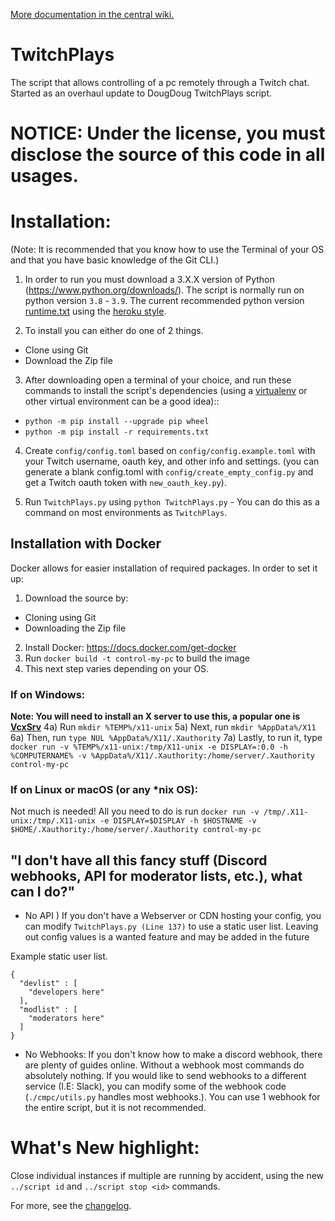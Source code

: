 [More documentation in the central wiki.](https://gitlab.com/controlmypc/docs/-/wikis/documentation/Script)

# TwitchPlays

The script that allows controlling of a pc remotely through a Twitch chat. Started as an overhaul update to DougDoug TwitchPlays script.


# NOTICE: Under the license, you must disclose the source of this code in all usages. 

# Installation:

  (Note: It is recommended that you know how to use the Terminal of your OS and that you have basic knowledge of the Git CLI.)

  1) In order to run you must download a 3.X.X version of Python (https://www.python.org/downloads/). The script is normally run on python version `3.8` - `3.9`. The current recommended python version [runtime.txt](https://gitlab.com/controlmypc/TwitchPlays/-/blob/main/runtime.txt) using the [heroku style](https://devcenter.heroku.com/articles/python-runtimes).

  2) To install you can either do one of 2 things.
  - Clone using Git
  - Download the Zip file

  3) After downloading open a terminal of your choice, and run these commands to install the script's dependencies (using a [virtualenv](https://docs.python.org/3/tutorial/venv.html) or other virtual environment can be a good idea)::

  * `python -m pip install --upgrade pip wheel`
  * `python -m pip install -r requirements.txt`

  4)  Create `config/config.toml` based on `config/config.example.toml` with your Twitch username, oauth key, and other info and settings. (you can generate a blank config.toml with `config/create_empty_config.py` and get a Twitch oauth token with `new_oauth_key.py`).

  5) Run `TwitchPlays.py` using `python TwitchPlays.py` - You can do this as a command on most environments as `TwitchPlays`.

## Installation with Docker
Docker allows for easier installation of required packages. In order to set it up:
1) Download the source by:
  - Cloning using Git
  - Downloading the Zip file
2) Install Docker: https://docs.docker.com/get-docker
3) Run `docker build -t control-my-pc` to build the image
4) This next step varies depending on your OS.
### If on Windows:
**Note: You will need to install an X server to use this, a popular one is [VcxSrv](https://sourceforge.net/projects/vcxsrv)**
4a) Run `mkdir %TEMP%/x11-unix`
5a) Next, run `mkdir %AppData%/X11`
6a) Then, run `type NUL %AppData%/X11/.Xauthority`
7a) Lastly, to run it, type `docker run -v %TEMP%/x11-unix:/tmp/X11-unix -e DISPLAY=:0.0 -h %COMPUTERNAME% -v %AppData%/X11/.Xauthority:/home/server/.Xauthority control-my-pc`
### If on Linux or macOS (or any *nix OS):
Not much is needed! All you need to do is run `docker run -v /tmp/.X11-unix:/tmp/.X11-unix -e DISPLAY=$DISPLAY -h $HOSTNAME -v $HOME/.Xauthority:/home/server/.Xauthority control-my-pc`
## "I don't have all this fancy stuff (Discord webhooks, API for moderator lists, etc.), what can I do?"

- No API ) If you don't have a Webserver or CDN hosting your config, you can modify `TwitchPlays.py (Line 137)` to use a static user list. Leaving out config values is a wanted feature and may be added in the future

Example static user list.
```
{
  "devlist" : [
    "developers here"
  ],
  "modlist" : [
    "moderators here"
  ]
}

```

- No Webhooks: If you don't know how to make a discord webhook, there are plenty of guides online. Without a webhook most commands do absolutely nothing. If you would like to send webhooks to a different service (I.E: Slack), you can modify some of the webhook code (`./cmpc/utils.py` handles most webhooks.). You can use 1 webhook for the entire script, but it is not recommended.

# What's New highlight:

Close individual instances if multiple are running by accident, using the new `../script id` and `../script stop <id>` commands.

For more, see the [changelog](https://gitlab.com/controlmypc/TwitchPlays/-/blob/main/CHANGELOG.md).
